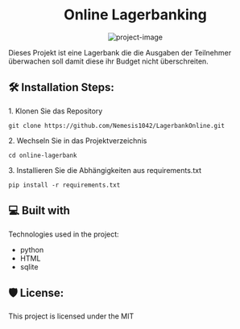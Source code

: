<h1 align="center" id="title">Online Lagerbanking</h1>

<p align="center"><img src="https://socialify.git.ci/Nemesis1042/LagerbankOnline/image?font=Source%20Code%20Pro&amp;language=1&amp;name=1&amp;owner=1&amp;stargazers=1&amp;theme=Auto" alt="project-image"></p>

<p id="description">Dieses Projekt ist eine Lagerbank die die Ausgaben der Teilnehmer überwachen soll damit diese ihr Budget nicht überschreiten.</p>

<h2>🛠️ Installation Steps:</h2>

<p>1. Klonen Sie das Repository</p>

```
git clone https://github.com/Nemesis1042/LagerbankOnline.git
```

<p>2. Wechseln Sie in das Projektverzeichnis</p>

```
cd online-lagerbank
```

<p>3. Installieren Sie die Abhängigkeiten aus requirements.txt</p>

```
pip install -r requirements.txt
```

  
  
<h2>💻 Built with</h2>

Technologies used in the project:

*   python
*   HTML
*   sqlite

<h2>🛡️ License:</h2>

This project is licensed under the MIT

